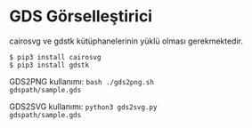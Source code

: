 # GDS Görselleştirici

cairosvg ve gdstk kütüphanelerinin yüklü olması gerekmektedir.

```
$ pip3 install cairosvg
$ pip3 install gdstk
```

GDS2PNG kullanımı: <code>bash ./gds2png.sh gdspath/sample.gds</code>

GDS2SVG kullanımı: <code>python3 gds2svg.py gdspath/sample.gds</code>
